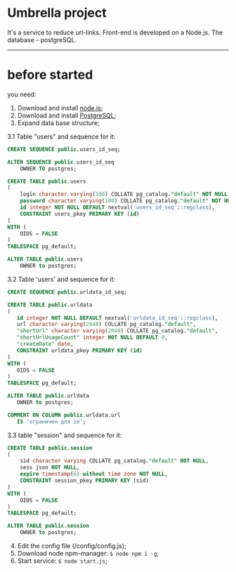 # Umbrella project
It's a service to reduce url-links. Front-end is developed on a Node.js. The database - postgreSQL.
***

# before started
you need:
  1. Download and install [node.js](https://nodejs.org/en/download/);
  2. Download and install [PostgreSQL](https://www.openscg.com/bigsql/postgresql/installers.jsp/);
  3. Expand data base structure;
  
  3.1 Table "users" and sequence for it:
~~~~sql
CREATE SEQUENCE public.users_id_seq;

ALTER SEQUENCE public.users_id_seq
    OWNER TO postgres;

CREATE TABLE public.users
(
    login character varying(100) COLLATE pg_catalog."default" NOT NULL,
    password character varying(100) COLLATE pg_catalog."default" NOT NULL,
    id integer NOT NULL DEFAULT nextval('users_id_seq'::regclass),
    CONSTRAINT users_pkey PRIMARY KEY (id)
)
WITH (
    OIDS = FALSE
)
TABLESPACE pg_default;

ALTER TABLE public.users
    OWNER to postgres;
~~~~
 3.2 Table 'users' and sequence for it:
 ~~~~sql
 CREATE SEQUENCE public.urldata_id_seq;
 
 CREATE TABLE public.urldata
(
    id integer NOT NULL DEFAULT nextval('urldata_id_seq'::regclass),
    url character varying(2048) COLLATE pg_catalog."default",
    "shortUrl" character varying(2048) COLLATE pg_catalog."default",
    "shortUrlUsageCount" integer NOT NULL DEFAULT 0,
    "createDate" date,
    CONSTRAINT urldata_pkey PRIMARY KEY (id)
)
WITH (
    OIDS = FALSE
)
TABLESPACE pg_default;

ALTER TABLE public.urldata
    OWNER to postgres;

COMMENT ON COLUMN public.urldata.url
    IS 'ограничен для ie';
~~~~
  3.3 table "session" and sequence for it:
~~~~sql
CREATE TABLE public.session
(
    sid character varying COLLATE pg_catalog."default" NOT NULL,
    sess json NOT NULL,
    expire timestamp(6) without time zone NOT NULL,
    CONSTRAINT session_pkey PRIMARY KEY (sid)
)
WITH (
    OIDS = FALSE
)
TABLESPACE pg_default;

ALTER TABLE public.session
    OWNER to postgres;
~~~~
  4. Edit the config file (/config/config.js);
  5. Download node npm-manager: `$ node npm i -g`;
  5. Start service: `$ node start.js`;
  



  


